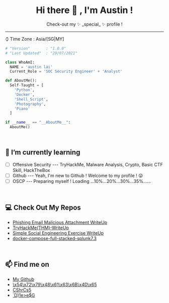 <h1 align = "center"> Hi there 👋 , I'm Austin ! </h1>

<!-- Description -->

<div align="center">
  Check-out my ✨ _special_ ✨ profile ! <br />
</div>

<!-- /Description -->

---

⌚︎ Time Zone   : Asia/[SG|MY]

```python
# "Version"       : "1.0.0" 
# "Last Updated"  : "29/07/2021"

class WhoAmI:
  NAME = 'austin lai'
  Current_Role = 'SOC Security Engineer' + 'Analyst'

def AboutMe():
  Self-Taught = [
    'Python',
    'Docker',
    'Shell_Script',
    'Photography',
    'Piano'
  ]

if __name__ == "__AboutMe__":
  AboutMe()

```

<br />

## 🌱 I’m currently learning

- [ ] Offensive Security --- TryHackMe, Malware Analysis, Crypto, Basic CTF Skill, HackTheBox
- [ ] Github --- Yeah, I'm new to Github ! Welcome to my profile ! 😜 
- [ ] OSCP --- Preparing myself ! Loading ...10%...20%...30%...35%......

<br />

## 💻 Check Out My Repos

- [Phishing Email Malicious Attachment WriteUp](https://github.com/austin-lai/Phishing-Email-Malicious-Attachment-WriteUp)
- [TryHackMe(THM)-WriteUp](https://github.com/austin-lai/TryHackMe-WriteUp)
- [Simple Social Engineering Exercise WriteUp](https://github.com/austin-lai/Social-Engineering-Exercise-WriteUp)
- [docker-compose-full-stacked-splunk7.3](https://github.com/austin-lai/docker-compose-full-stacked-splunk7.3)

<br />

## 📫 Find me on

- [My Github](https://github.com/austin-lai)
- [\x54\x72\x79\x48\x61\x63\x6B\x4D\x65](https%3A%2F%2Ftryhackme.com%2Fp%2Faustin.lai)
- [CShrCs5](YXVzdGluLmxhaS5jcmF6eUBnbWFpbC5jb20K) <!-- 58 | 64 -->
- [`D)1e>e$G](D1T78W3K78QJYXVQEWQ6CRB3CNH6YVVB5SHPYV9FC5TQ6X39DRQ6RRB95SHQ4RBTF54G) <!-- 91 | Crockford -->


